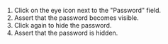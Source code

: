 1. Click on the eye icon next to the "Password" field.
2. Assert that the password becomes visible.
3. Click again to hide the password.
4. Assert that the password is hidden.